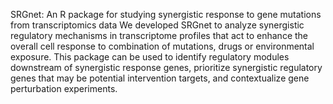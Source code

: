 SRGnet: An R package for studying synergistic response to gene mutations from transcriptomics data
We developed SRGnet to analyze synergistic regulatory mechanisms in transcriptome profiles that act to enhance the overall cell response to combination of mutations, drugs or environmental exposure. This package can be used to identify regulatory modules downstream of synergistic response genes, prioritize synergistic regulatory genes that may be potential intervention targets, and contextualize gene perturbation experiments.
